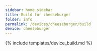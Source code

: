 ```yaml
---
sidebar: home_sidebar
title: Build for cheeseburger
folder: info
permalink: /devices/cheeseburger/build
device: cheeseburger
---
```

{% include templates/device_build.md %}
